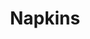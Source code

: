 ---
ee_id: '4164'
site: '1'
type: '2'
long_id: 2013 178 Napkins
url: 2013-178-napkins
title: Napkins
year: '2013'
medium: Inkjet on canvas
commission:
add_credit:
dims: 55in x 55in
pitch:
ps:
live_url:
related: "[4115] [2013-169-freshbuzz] 2013-169 Freshbuzz"
youtube:
imgs: napkins-2013-178-full-database-Lisson.jpg
subheading:
year2: '2013'
download:
add_credits:
related_code:
layout: things-i-made
---